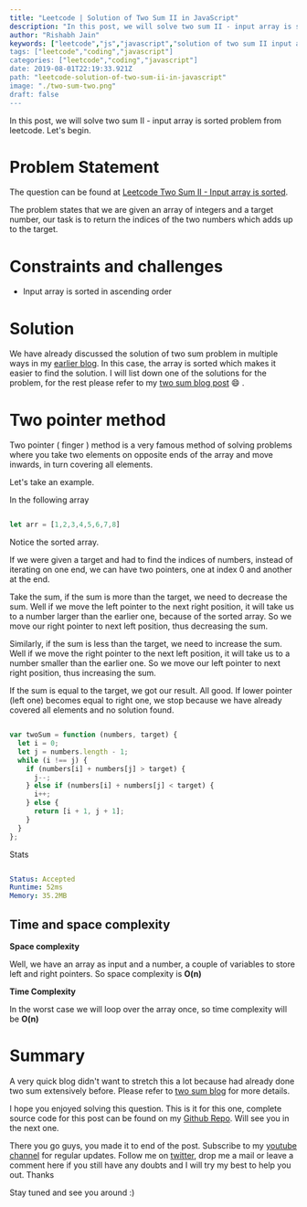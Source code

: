 ```yaml
---
title: "Leetcode | Solution of Two Sum II in JavaScript"
description: "In this post, we will solve two sum II - input array is sorted problem from leetcode. Let's begin."
author: "Rishabh Jain"
keywords: ["leetcode","js","javascript","solution of two sum II input array is sorted","rishabh","jain","rishabh jain","rishabh1403","blog","competitive","coding","programming","tech","technology", interview", "interview questions", "two sum"]
tags: ["leetcode","coding","javascript"]
categories: ["leetcode","coding","javascript"]
date: 2019-08-01T22:19:33.921Z
path: "leetcode-solution-of-two-sum-ii-in-javascript"
image: "./two-sum-two.png"
draft: false
---
```


In this post, we will solve two sum II - input array is sorted problem from leetcode. Let's begin.
<!--more-->

# Problem Statement
The question can be found at [Leetcode Two Sum II - Input array is sorted](https://leetcode.com/problems/two-sum-ii-input-array-is-sorted/).

The problem states that we are given an array of integers and a target number, our task is to return the indices of the two numbers which adds up to the target.

# Constraints and challenges

* Input array is sorted in ascending order

# Solution
 We have already discussed the solution of two sum problem in multiple ways in my [earlier blog](https://rishabh1403.com/leetcode-solution-of-two-sum-in-javascript). In this case, the array is sorted which makes it easier to find the solution. I will list down one of the solutions for the problem, for the rest please refer to my [two sum blog post](https://rishabh1403.com/leetcode-solution-of-two-sum-in-javascript) :smile: .

# Two pointer method

Two pointer ( finger ) method is a very famous method of solving problems where you take two elements on opposite ends of the array and move inwards, in turn covering all elements.

Let's take an example.

In the following array

```js

let arr = [1,2,3,4,5,6,7,8]

```

Notice the sorted array.

If we were given a target and had to find the indices of numbers, instead of iterating on one end, we can have two pointers, one at index 0 and another at the end. 

Take the sum, if the sum is more than the target, we need to decrease the sum. Well if we move the left pointer to the next right position, it will take us to a number larger than the earlier one, because of the sorted array. So we move our right pointer to next left position, thus decreasing the sum. 

Similarly, if the sum is less than the target, we need to increase the sum. Well if we move the right pointer to the next left position, it will take us to a number smaller than the earlier one. So we move our left pointer to next right position, thus increasing the sum.

If the sum is equal to the target, we got our result. All good. If lower pointer (left one) becomes equal to right one, we stop because we have already covered all elements and no solution found. 

```js

var twoSum = function (numbers, target) {
  let i = 0;
  let j = numbers.length - 1;
  while (i !== j) {
    if (numbers[i] + numbers[j] > target) {
      j--;
    } else if (numbers[i] + numbers[j] < target) {
      i++;
    } else {
      return [i + 1, j + 1];
    }
  }
};


```

Stats

```yaml

Status: Accepted
Runtime: 52ms
Memory: 35.2MB

```


## Time and space complexity

**Space complexity** 

Well, we have an array as input and a number, a couple of variables to store left and right pointers. So space complexity is **O(n)**

**Time Complexity**

In the worst case we will loop over the array once, so time complexity will be **O(n)**

# Summary

A very quick blog didn't want to stretch this a lot because had already done two sum extensively before. Please refer to [two sum blog](https://rishabh1403.com/leetcode-solution-of-two-sum-in-javascript) for more details. 

I hope you enjoyed solving this question. This is it for this one, complete source code for this post can be found on my [Github Repo](https://github.com/rishabh1403/leetcode-javascript-solutions). Will see you in the next one.

There you go guys, you made it to end of the post.  Subscribe to my [youtube channel](https://www.youtube.com/channel/UC4syrEYE9_fzeVBajZIyHlA) for regular updates. Follow me on [twitter](https://www.twitter.com/rishabhjain1403), drop me a mail or leave a comment here if you still have any doubts and I will try my best to help you out. Thanks

Stay tuned and see you around :)
